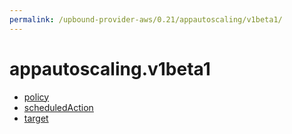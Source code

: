 ```yaml
---
permalink: /upbound-provider-aws/0.21/appautoscaling/v1beta1/
---
```


# appautoscaling.v1beta1



* [policy](policy.md)
* [scheduledAction](scheduledAction.md)
* [target](target.md)